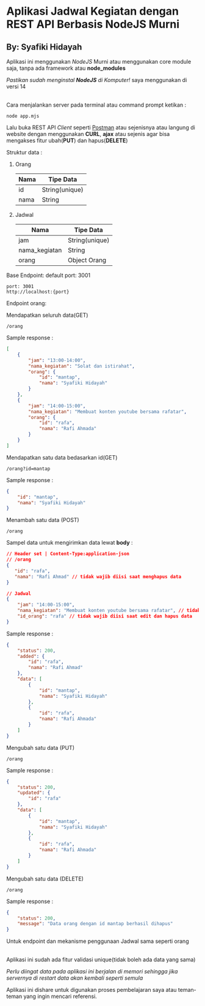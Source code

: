 # Aplikasi Jadwal Kegiatan dengan REST API Berbasis NodeJS Murni

## By: Syafiki Hidayah

Aplikasi ini menggunakan _NodeJS_ Murni atau menggunakan core module saja, tanpa ada framework atau **node_modules**

_Pastikan sudah menginstal **NodeJS** di Komputer!_ saya menggunakan di versi 14

<br>
Cara menjalankan server pada terminal atau command prompt ketikan :

```
node app.mjs
```

Lalu buka REST API _Client_ seperti [Postman](https://www.postman.com/downloads/) atau sejenisnya atau langung di website dengan menggunakan **CURL**, **ajax** atau sejenis agar bisa mengakses fitur ubah(**PUT**) dan hapus(**DELETE**)

Struktur data :

1. Orang

    | Nama | Tipe Data      |
    |------|----------------|
    | id   | String(unique) |
    | nama | String         |

2. Jadwal
   
    | Nama          | Tipe Data     |
    |---------------|---------------|
    | jam           | String(unique)|
    | nama_kegiatan | String        |
    | orang         | Object Orang  |


Base Endpoint: default port: 3001
``` 
port: 3001
http://localhost:{port}
```

Endpoint orang:

Mendapatkan seluruh data(GET)
```
/orang
```
Sample response :
```json
[
    {
        "jam": "13:00-14:00",
        "nama_kegiatan": "Solat dan istirahat",
        "orang": {
            "id": "mantap",
            "nama": "Syafiki Hidayah"
        }
    },
    {
        "jam": "14:00-15:00",
        "nama_kegiatan": "Membuat konten youtube bersama rafatar",
        "orang": {
            "id": "rafa",
            "nama": "Rafi Ahmada"
        }
    }
]
```

Mendapatkan satu data bedasarkan id(GET)
```
/orang?id=mantap
```
Sample response :
```json
{
    "id": "mantap",
    "nama": "Syafiki Hidayah"
}
```

Menambah satu data (POST)
```
/orang
```

Sampel data untuk mengirimkan data lewat **body** :

```json
// Header set | Content-Type:application-json
// /orang
{
   "id": "rafa",
   "nama": "Rafi Ahmad" // tidak wajib diisi saat menghapus data
}

// Jadwal
{
    "jam": "14:00-15:00",
    "nama_kegiatan": "Membuat konten youtube bersama rafatar", // tidak wajib diisi saat menghapus data
    "id_orang": "rafa" // tidak wajib diisi saat edit dan hapus data
}

```

Sample response :
```json
{
    "status": 200,
    "added": {
        "id": "rafa",
        "nama": "Rafi Ahmad"
    },
    "data": [
        {
            "id": "mantap",
            "nama": "Syafiki Hidayah"
        },
        {
            "id": "rafa",
            "nama": "Rafi Ahmada"
        }
    ]
}
```

Mengubah satu data (PUT)
```
/orang
```
Sample response :
```json
{
    "status": 200,
    "updated": {
        "id": "rafa"
    },
    "data": [
        {
            "id": "mantap",
            "nama": "Syafiki Hidayah"
        },
        {
            "id": "rafa",
            "nama": "Rafi Ahmada"
        }
    ]
}
```

Mengubah satu data (DELETE)
```
/orang
```
Sample response :
```json
{
    "status": 200,
    "message": "Data orang dengan id mantap berhasil dihapus"
}
```


Untuk endpoint dan mekanisme penggunaan Jadwal sama seperti orang 
<br>
<br>

Aplikasi ini sudah ada fitur validasi unique(tidak boleh ada data yang sama)

_Perlu diingat data pada aplikasi ini berjalan di memori sehingga jika servernya di restart data akan kembali seperti semula_

Aplikasi ini dishare untuk digunakan proses pembelajaran saya atau teman-teman yang ingin mencari referensi.